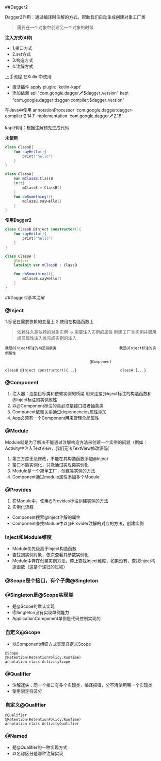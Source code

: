 ##Dagger2

Dagger2作用：通过编译时注解的方式，帮助我们自动生成创建对象工厂类

> 需要在一个对象中创建另一个对象的时候

**注入方式(4种)**

* 1.接口方式
* 2.set方式
* 3.构造方式
* 4.注解方式


上手流程
在Kotlin中使用
- 激活插件
apply plugin: 'kotlin-kapt'
- 添加依赖
api "com.google.dagger:dagger:$dagger_version"
kapt "com.google.dagger:dagger-compiler:$dagger_version"

在Java中使用
annotationProcessor 'com.google.dagger:dagger-compiler:2.14.1'
implementation 'com.google.dagger:dagger:2.16'

kapt作用：根据注解预先生成代码

**未使用**
```kotlin
class ClassB{
    fun sayHello(){
        print("hello")
    }
}

class ClassA{
    var mClassB:ClassB
    init{
        mClassB = ClassB()
    }
    fun doSomething(){
        mClassB.sayHello()
    }
}
```

**使用Dagger2**
```kotlin
class ClassB @Inject constructor(){
    fun sayHello(){
        print("hello")
    }
}

class ClassA {
    @Inject
    lateinit var mClassB : ClassB

    fun doSomething(){
        mClassB.sayHello()
    }
}

```

##Dagger2基本注解

### @Inject
1.标记在需要依赖的变量上
2.使用在构造函数上
> 依赖注入是依赖的对象实例 -> 需要注入实例的属性
> 新建工厂类实例并调用成员属性注入类完成实例的注入

```
我是@Inject标注的构造函数类                             我是@Inject标注的实例属性

                                       @Component

classB @Inject constructor(){...}                    classA {...}

```

### @Component
1. 注入器：连接目标类和依赖实例的桥梁
用来连接@Inject标注的构造函数和@Inject标注的实例属性
2. 以@Component标注的类必须是接口或者抽象类
3. Component依赖关系通过dependencies属性添加
4. App必须有一个Component用来管理全局属性

### @Module
Module就是为了解决不能通过注解构造方法来创建一个实例的问题（例如：Activity中注入TextView，我们无法TextView修改源码）

1. 第三方库无法修改，不能在其构造函数添加@Inject
2. 接口不能实例化，只能通过实现类实例化
3. Module是一个简单工厂，创建类实例的方法
4. Component通过module属性添加多个Module

### @Provides
1. 在Module中，使用@Provides标注创建实例的方法
2. 实例化流程
- Component搜索@Inject注解的属性
- Component查找Module中以@Provider注解的对应的方法，创建实例

### Inject和Module维度
- Module优先级高于Inject构造函数
- 查找到实例对象，依次查看其参数实例化
- Module中存在创建实例方法，停止查找Inject维度，如果没有，查找Inject构造函数（这是个递归的过程）

### @Scope是个接口，有个子类@Singleton

### @Singleton是@Scope实现类
- 是@Scope的默认实现
- @Singleton没有实现单例能力
- ApplicationComponent单例是代码控制实现的

### 自定义@Scope
- 以Component组织方式实现自定义Scope
```
@Scope
@Retention(RetentionPolicy.RunTime)
annotation class ActivityScope

```

### @Qualifier
- 注解迷失：同一个接口有多个实现类，编译报错，分不清使用哪一个实现类
- 使用限定符区分

### 自定义@Qualifier
```
@Qualifier
@Retention(RetentionPolicy.RunTime)
annotation class ActivityQualifier

```

### @Named
- 是@Qualifier的一种实现方式
- 以名称区分是哪种注解实现



